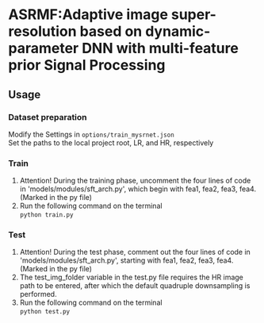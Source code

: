 # ASRMF:Adaptive image super-resolution based on dynamic-parameter DNN with multi-feature prior Signal Processing  
## Usage
### Dataset preparation  
Modify the Settings in `options/train_mysrnet.json`  
Set the paths to the local project root, LR, and HR, respectively
### Train
1. Attention! During the training phase, uncomment the four lines of code in 'models/modules/sft_arch.py', which begin with fea1, fea2, fea3, fea4. (Marked in the py file)  
2. Run the following command on the terminal  
`python train.py`
### Test
1. Attention! During the test phase, comment out the four lines of code in 'models/modules/sft_arch.py', starting with fea1, fea2, fea3, fea4. (Marked in the py file)
2. The test_img_folder variable in the test.py file requires the HR image path to be entered, after which the default quadruple downsampling is performed.
3. Run the following command on the terminal  
`python test.py`
